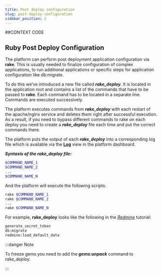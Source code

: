 ```yaml
---
title: Post deploy configuration
slug: post-deploy-configuration
sidebar_position: 2
---
```


##CONTEXT CODE

## Ruby Post Deploy Configuration

The platform can perform post deployment application configuration via **rake**. This is usually needed to finalize configuration of complex applications, to run additional applications or specific steps for application configuration like db:migrate.

To do this we’ve introduced a new file called **_rake_deploy_**. It is located in the application root and contains a list of the commands that have to be passed to **rake**. Each command has to be located in a separate line. Commands are executed successively.

The platform executes commands from **_rake_deploy_** with each restart of the apache/nginx service and deletes them right after successful execution. As a result, if you need to bypass different commands to rake on each deploy you need to create a **_rake_deploy_** file each time and put the correct commands there.

The platform puts the output of each **_rake_deploy_** into a corresponding log file which is available via the [**Log**](http://localhost:3000/docs/application-setting/built-in-monitoring/log-files#view-log-files) view in the platform dashboard.

**_Syntaxis of the rake_deploy file:_**

```bash
$COMMAND_NAME_1
$COMMAND_NAME_2
...
$COMMAND_NAME_N
```

And the platform will execute the following scripts:

```bash
rake $COMMAND_NAME_1
rake $COMMAND_NAME_2
...
rake $COMMAND_NAME_N
```

For example, **rake_deploy** looks like the following in the [_Redmine_](https://cloudmydc.com/) tutorial:

```bash
generate_secret_token
db:migrate
redmine:load_default_data
```

:::danger Note

To freeze gems you need to add the **_gems:unpack_** command to _rake_deploy_.

:::
